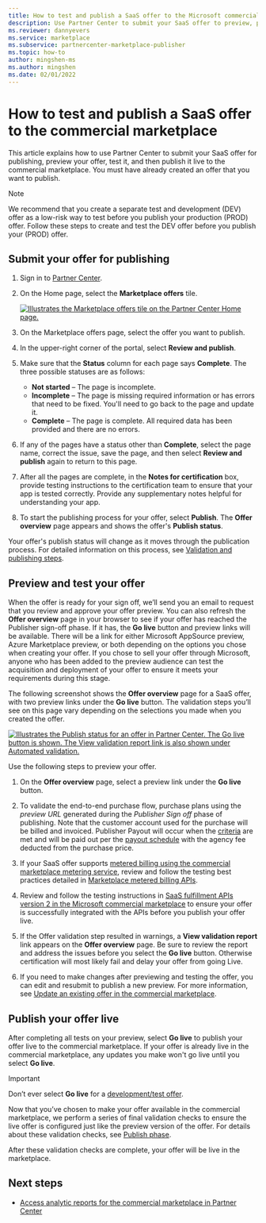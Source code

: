 ```yaml
---
title: How to test and publish a SaaS offer to the Microsoft commercial marketplace
description: Use Partner Center to submit your SaaS offer to preview, preview your offer, test, and then publish it to the Microsoft commercial marketplace.
ms.reviewer: dannyevers 
ms.service: marketplace 
ms.subservice: partnercenter-marketplace-publisher
ms.topic: how-to
author: mingshen-ms 
ms.author: mingshen
ms.date: 02/01/2022
---
```


# How to test and publish a SaaS offer to the commercial marketplace

This article explains how to use Partner Center to submit your SaaS offer for publishing, preview your offer, test it, and then publish it live to the commercial marketplace. You must have already created an offer that you want to publish.

> [!NOTE]
> We recommend that you create a separate test and development (DEV) offer as a low-risk way to test before you publish your production (PROD) offer. Follow these steps to create and test the DEV offer before you publish your (PROD) offer.

## Submit your offer for publishing

1. Sign in to [Partner Center](https://go.microsoft.com/fwlink/?linkid=2166002).

1. On the Home page, select the **Marketplace offers** tile.

    [ ![Illustrates the Marketplace offers tile on the Partner Center Home page.](./media/workspaces/partner-center-home.png) ](./media/workspaces/partner-center-home.png#lightbox)

1. On the Marketplace offers page, select the offer you want to publish.
1. In the upper-right corner of the portal, select **Review and publish**.
1. Make sure that the **Status** column for each page says **Complete**. The three possible statuses are as follows:

   - **Not started** – The page is incomplete.
   - **Incomplete** – The page is missing required information or has errors that need to be fixed. You'll need to go back to the page and update it.
   - **Complete** – The page is complete. All required data has been provided and there are no errors.

1. If any of the pages have a status other than **Complete**, select the page name, correct the issue, save the page, and then select **Review and publish** again to return to this page.
1. After all the pages are complete, in the **Notes for certification** box, provide testing instructions to the certification team to ensure that your app is tested correctly. Provide any supplementary notes helpful for understanding your app.
1. To start the publishing process for your offer, select **Publish**. The **Offer overview** page appears and shows the offer's **Publish status**.

Your offer's publish status will change as it moves through the publication process. For detailed information on this process, see [Validation and publishing steps](review-publish-offer.md#validation-and-publishing-steps).

## Preview and test your offer

When the offer is ready for your sign off, we’ll send you an email to request that you review and approve your offer preview. You can also refresh the **Offer overview** page in your browser to see if your offer has reached the Publisher sign-off phase. If it has, the **Go live** button and preview links will be available. There will be a link for either Microsoft AppSource preview, Azure Marketplace preview, or both depending on the options you chose when creating your offer. If you chose to sell your offer through Microsoft, anyone who has been added to the preview audience can test the acquisition and deployment of your offer to ensure it meets your requirements during this stage.

The following screenshot shows the **Offer overview** page for a SaaS offer, with two preview links under the **Go live** button. The validation steps you’ll see on this page vary depending on the selections you made when you created the offer.

[ ![Illustrates the Publish status for an offer in Partner Center. The Go live button is shown. The View validation report link is also shown under Automated validation.](./media/review-publish-offer/publish-status-saas.png) ](./media/review-publish-offer/publish-status-saas.png#lightbox)

Use the following steps to preview your offer.

1. On the **Offer overview** page, select a preview link under the **Go live** button.

1. To validate the end-to-end purchase flow, purchase plans using the _preview URL_ generated during the _Publisher Sign off_ phase of publishing. Note that the customer account used for the purchase will be billed and invoiced. Publisher Payout will occur when the [criteria](/partner-center/payment-thresholds-methods-timeframes) are met and will be paid out per the [payout schedule](/partner-center/payout-policy-details) with the agency fee deducted from the purchase price.

1. If your SaaS offer supports [metered billing using the commercial marketplace metering service](./partner-center-portal/saas-metered-billing.md), review and follow the testing best practices detailed in [Marketplace metered billing APIs](marketplace-metering-service-apis.md#development-and-testing-best-practices).

1. Review and follow the testing instructions in [SaaS fulfillment APIs version 2 in the Microsoft commercial marketplace](./partner-center-portal/pc-saas-fulfillment-webhook.md#development-and-testing) to ensure your offer is successfully integrated with the APIs before you publish your offer live.

1. If the Offer validation step resulted in warnings, a **View validation report** link appears on the **Offer overview** page. Be sure to review the report and address the issues before you select the **Go live** button. Otherwise certification will most likely fail and delay your offer from going Live.

1. If you need to make changes after previewing and testing the offer, you can edit and resubmit to publish a new preview. For more information, see [Update an existing offer in the commercial marketplace](update-existing-offer.md).

## Publish your offer live

After completing all tests on your preview, select **Go live** to publish your offer live to the commercial marketplace. If your offer is already live in the commercial marketplace, any updates you make won't go live until you select **Go live**.

> [!IMPORTANT]
> Don’t ever select **Go live** for a [development/test offer](create-saas-dev-test-offer.md).

Now that you’ve chosen to make your offer available in the commercial marketplace, we perform a series of final validation checks to ensure the live offer is configured just like the preview version of the offer. For details about these validation checks, see [Publish phase](review-publish-offer.md#publish-phase).

After these validation checks are complete, your offer will be live in the marketplace.

## Next steps

- [Access analytic reports for the commercial marketplace in Partner Center](analytics.md)
